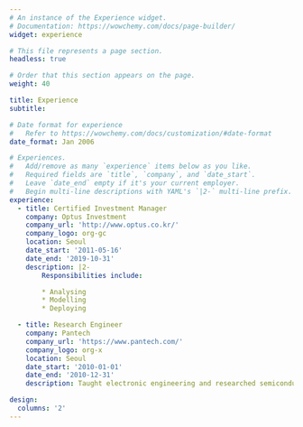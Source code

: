 ```yaml
---
# An instance of the Experience widget.
# Documentation: https://wowchemy.com/docs/page-builder/
widget: experience

# This file represents a page section.
headless: true

# Order that this section appears on the page.
weight: 40

title: Experience
subtitle:

# Date format for experience
#   Refer to https://wowchemy.com/docs/customization/#date-format
date_format: Jan 2006

# Experiences.
#   Add/remove as many `experience` items below as you like.
#   Required fields are `title`, `company`, and `date_start`.
#   Leave `date_end` empty if it's your current employer.
#   Begin multi-line descriptions with YAML's `|2-` multi-line prefix.
experience:
  - title: Certified Investment Manager
    company: Optus Investment
    company_url: 'http://www.optus.co.kr/'
    company_logo: org-gc
    location: Seoul
    date_start: '2011-05-16'
    date_end: '2019-10-31'
    description: |2-
        Responsibilities include:

        * Analysing
        * Modelling
        * Deploying

  - title: Research Engineer
    company: Pantech
    company_url: 'https://www.pantech.com/'
    company_logo: org-x
    location: Seoul
    date_start: '2010-01-01'
    date_end: '2010-12-31'
    description: Taught electronic engineering and researched semiconductor physics.

design:
  columns: '2'
---
```

